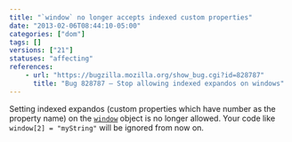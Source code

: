 ```yaml
---
title: "`window` no longer accepts indexed custom properties"
date: "2013-02-06T08:44:10-05:00"
categories: ["dom"]
tags: []
versions: ["21"]
statuses: "affecting"
references:
    - url: "https://bugzilla.mozilla.org/show_bug.cgi?id=828787"
      title: "Bug 828787 – Stop allowing indexed expandos on windows"
---
```

Setting indexed expandos (custom properties which have number as the property name) on the [`window`](https://developer.mozilla.org/docs/Web/API/window) object is no longer allowed. Your code like `window[2] = "myString"` will be ignored from now on.
